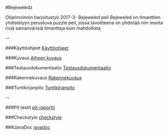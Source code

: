 
#Bejeweledz

Ohjelmoinnin harjoitustyö 2017-3- Bejeweled peli
Bejeweled on timanttien yhdistelyyn perustuva puzzle peli, jossa tavoitteena on yhdistää niin monta riviä samanvärisiä timantteja kuin mahdollista.

--

###Käyttöohjeet
[Käyttöohjeet](https://github.com/Katri96/Bejeweledz/blob/master/dokumentaatio/Kayttoohjeet.md)

###Kuvaus 
[Aiheen kuvaus](https://github.com/Katri96/Bejeweledz/blob/master/dokumentaatio/aiheenKuvausJaRakenne.md)

###Testausdokumentaatio
[Testausdokumentaatio](https://github.com/Katri96/Bejeweledz/blob/master/dokumentaatio/Testausdokumentaatio.md)

###Rakennekuvaus
[Rakennekuvaus](https://github.com/Katri96/Bejeweledz/blob/master/dokumentaatio/Rakennekuvaus.md)

###Tuntikirjanpito
[Tuntikirjanpito](https://github.com/Katri96/Bejeweledz/blob/master/dokumentaatio/tuntikirjanpito.md)

--

###Pit testit
[pit-raportti](http://htmlpreview.github.io/?https://github.com/Katri96/Bejeweledz/blob/master/dokumentaatio/target/pit-reports/201703022007/index.html)

###Checkstyle
[checkstyle](http://htmlpreview.github.io/?https://github.com/Katri96/Bejeweledz/blob/master/dokumentaatio/target/site/checkstyle.html)

###JavaDoc
[javadoc](http://htmlpreview.github.io/?https://github.com/Katri96/Bejeweledz/blob/master/dokumentaatio/target/site/apidocs/overview-summary.html)

